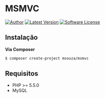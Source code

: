 # MSMVC

[![Author](http://img.shields.io/badge/author-@matheusviegas-blue.svg?style=flat-square)](https://github.com/matheusviegas)
[![Latest Version](https://img.shields.io/github/release/matheusviegas/msmvc.svg?style=flat-square)](https://github.com/matheusviegas/msmvc/releases)
[![Software License](https://img.shields.io/badge/license-MIT-brightgreen.svg?style=flat-square)](LICENSE.md)


## Instalação

**Via Composer**

``` bash
$ composer create-project msouza/msmvc
```

## Requisitos

* PHP >= 5.5.0
* MySQL
